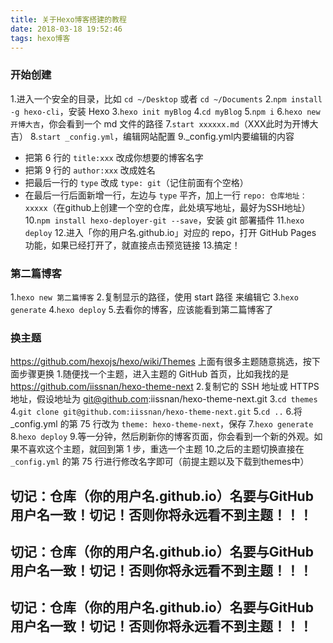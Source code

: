 ```yaml
---
title: 关于Hexo博客搭建的教程
date: 2018-03-18 19:52:46
tags: hexo博客
---
```

### 开始创建
1.进入一个安全的目录，比如 `cd ~/Desktop` 或者 `cd ~/Documents`
2.`npm install -g hexo-cli`，安装 Hexo
3.`hexo init myBlog`
4.`cd myBlog`
5.`npm i`
6.`hexo new 开博大吉`，你会看到一个 md 文件的路径
7.`start xxxxxx.md`（XXX此时为开博大吉）
8.`start _config.yml`，编辑网站配置
9._config.yml内要编辑的内容
- 把第 6 行的 `title:xxx`  改成你想要的博客名字
- 把第 9 行的 `author:xxx` 改成姓名
- 把最后一行的 `type` 改成 `type: git`（记住前面有个空格）
- 在最后一行后面新增一行，左边与 `type` 平齐，加上一行 `repo: 仓库地址：xxxxx`（在github上创建一个空的仓库，此处填写地址，最好为SSH地址）
10.`npm install hexo-deployer-git --save`，安装 git 部署插件
11.`hexo deploy`
12.进入「你的用户名.github.io」对应的 repo，打开 GitHub Pages 功能，如果已经打开了，就直接点击预览链接
13.搞定！
### 第二篇博客
1.`hexo new 第二篇博客`
2.复制显示的路径，使用 start 路径 来编辑它
3.`hexo generate`
4.`hexo deploy`
5.去看你的博客，应该能看到第二篇博客了
### 换主题
https://github.com/hexojs/hexo/wiki/Themes 上面有很多主题随意挑选，按下面步骤更换
1.随便找一个主题，进入主题的 GitHub 首页，比如我找的是 https://github.com/iissnan/hexo-theme-next
2.复制它的 SSH 地址或 HTTPS 地址，假设地址为 git@github.com:iissnan/hexo-theme-next.git
3.`cd themes`
4.`git clone git@github.com:iissnan/hexo-theme-next.git`
5.`cd ..`
6.将 _config.yml 的第 75 行改为 `theme: hexo-theme-next`，保存
7.`hexo generate`
8.`hexo deploy`
9.等一分钟，然后刷新你的博客页面，你会看到一个新的外观。如果不喜欢这个主题，就回到第 1 步，重选一个主题
10.之后的主题切换直接在`_config.yml` 的第 75 行进行修改名字即可（前提主题以及下载到themes中）
## 切记：仓库（你的用户名.github.io）名要与GitHub用户名一致！切记！否则你将永远看不到主题！！！
## 切记：仓库（你的用户名.github.io）名要与GitHub用户名一致！切记！否则你将永远看不到主题！！！
## 切记：仓库（你的用户名.github.io）名要与GitHub用户名一致！切记！否则你将永远看不到主题！！！